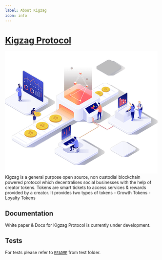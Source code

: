 ```yaml
---
label: About Kigzag
icon: info
---
```


# [Kigzag Protocol](https://kigzag.com/)

![Smart Contract Flow Diagram](./assets/social_token_development1.png)
Kigzag is a general purpose open source, non custodial blockchain powered protocol which decentralises social businesses with the help of creator tokens.
Tokens are smart tickets to access services & rewards provided by a creator. 
It provides two types of tokens 
    - Growth Tokens
    - Loyalty Tokens
 

## Documentation

White paper & Docs for Kigzag Protocol is currently under development.

## Tests

For tests please refer to [`README`](https://github.com/Kigzag/KigzagContractsV1/blob/main/test/README.md) from test folder.
<!-- 
## Licensing

The primary license for Kigzag Contracts V1 is the Business Source License 1.1 (`BUSL-1.1`), see [`LICENSE`](https://github.com/Kigzag/KigzagContractsV1/blob/main/LICENSE). 

<h3>
    
```diff
!!! Overall this repository is not available for production use !!!
```

</h3>

### Exceptions

- All files in `contracts/interfaces/` are licensed under `GPL-2.0-or-later` (as indicated in their SPDX headers), see [`contracts/interfaces/LICENSE`](https://github.com/Kigzag/KigzagContractsV1/blob/main/contracts/interfaces/LICENSE)
- Several files in `contracts/libraries/` are licensed under `GPL-2.0-or-later` (as indicated in their SPDX headers), see [`contracts/libraries/LICENSE`](https://github.com/Kigzag/KigzagContractsV1/blob/main/contracts/libraries/LICENSE)
- All files in `contracts/test` remain unlicensed.

## Community

<a href="https://discord.gg/ExMb82zpnB" target="_blank"><img src="https://kigzag.com/images/discord.png" width="80" height="80"/></a>&emsp;&emsp;&emsp;
<a href="https://t.me/Kigzag" target="_blank"><img src="https://kigzag.com/images/telegram.png" width="80" height="80"/></a>&emsp;&emsp;&emsp;
<a href="https://twitter.com/Kigzag" target="_blank"><img src="https://kigzag.com/images/twitter.png" width="80" height="80"/></a>&emsp;&emsp;&emsp;
<a href="https://www.reddit.com/r/Kigzag/" target="_blank"><img src="https://kigzag.com/images/reddit.png" width="80" height="80"/></a>

## Responsible disclosure

At Kigzag, we consider the security of our systems a top priority. But even putting top priority status and maximum effort, there is still possibility that vulnerabilities can exist. 

In case you discover a vulnerability, we would like to know about it immediately so we can take steps to address it as quickly as possible.  

If you discover a vulnerability, please do the following: 

    E-mail your findings to kigzagofficial@gmail.com; 

    Do not take advantage of the vulnerability or problem you have discovered; 

    Do not reveal the problem to others until it has been resolved; 

    Do not use attacks on physical security, social engineering, distributed denial of service, spam or applications of third parties; and 

    Do provide sufficient information to reproduce the problem, so we will be able to resolve it as quickly as possible. Complex vulnerabilities may require further explanation so we might ask you for additional information. 

We will promise the following: 

    We will respond to your report within 3 business days with our evaluation of the report and an expected resolution date; 

    If you have followed the instructions above, we will not take any legal action against you in regard to the report; 

    We will handle your report with strict confidentiality, and not pass on your personal details to third parties without your permission; 

    If you so wish we will keep you informed of the progress towards resolving the problem; 

    In the public information concerning the problem reported, we will give your name as the discoverer of the problem (unless you desire otherwise); and 

    As a token of our gratitude for your assistance, we offer a reward for every report of a security problem that was not yet known to us. The amount of the reward will be determined based on the severity of the leak, the quality of the report and any additional assistance you provide.  

## Remarks

- Currently,
    - we won't be having any exchange token but the core contract has support for discounted fees based on the number of exchange tokens owned. This is done to ensure smooth future integration of exchange token next year after our protocol gains some traction.
  
    - we haven't implemented the logic for creator's bank contract. There must be some buffer between Creator Token launch and starting of Bank to mitigate risk and establish real valuations for NFTs as well as Creator Tokens which is much needed for using them as collateral for lending borrowing. However The intigration will require only deploying of Bank contract by creator and updating creatorBank value in XeldoraroCreatorFactory contract.

 -->
